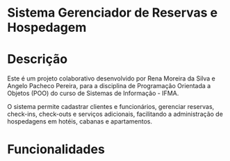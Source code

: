 # Sistema Gerenciador de Reservas e Hospedagem

# Descrição
Este é um projeto colaborativo desenvolvido por Rena Moreira da Silva e Angelo Pacheco Pereira, para a disciplina de Programação Orientada a Objetos (POO) do curso de Sistemas de Informação - IFMA.

O sistema permite cadastrar clientes e funcionários, gerenciar reservas, check-ins, check-outs e serviços adicionais, facilitando a administração de hospedagens em hotéis, cabanas e apartamentos.

# Funcionalidades 
